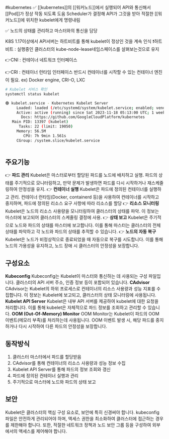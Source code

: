 #kubernetes 
✅ [[kubernetes]]의 [[워커노드]]에서 실행되어 API와 통신해서 [[Pod]]가 정상 작동 되도록 도움
Scheduler가 결정해 API가 그것을 받아 적절한 [[워커노드]]에 위치한 kubelet에게 명령내림

✅ 노드의 상태를 관리하고 마스터와의 통신을 담당

K8S 1.17이상에서 API서버는 하트비트를 통해 kubelet이 정상인 것을 계속 인식
❗하트비트 : 실행중인 클러스터의 kube-node-lease네임스페이스를 살펴보는것으로 유지


👉CNI : 컨테이너 네트워크 인터페이스

👉CRI : 컨테이너 런타임 인터페이스
			반드시 컨테이너를 시작할 수 있는 컨테이너 엔진이 필요. 
			ex) Docker engine, CRI-O, LXC
			
```bash
# Kubelet 서비스 확인
systemctl status kubelet

🟢 kubelet.service - Kubernetes Kubelet Server
     Loaded: loaded (/etc/systemd/system/kubelet.service; enabled; vendor preset: enabled)
     Active: active (running) since Sat 2023-11-18 05:13:00 UTC; 1 week 6 days ago
       Docs: https://github.com/GoogleCloudPlatform/kubernetes
   Main PID: 13397 (kubelet)
      Tasks: 22 (limit: 19050)
     Memory: 56.5M
        CPU: 7h 9min 1.561s
     CGroup: /system.slice/kubelet.service
     
```


## 주요기능
👉 **파드 관리**
Kubelet은 마스터로부터 할당된 파드를 노드에 배치하고 실행. 파드의 상태를 주기적으로 모니터링하고, 만약 문제가 발생하면 파드를 다시 시작하거나 재스케줄링하여 안정성을 유지.
👉 **컨테이너 실행**
Kubelet은 파드에 정의된 컨테이너를 실행하고 관리. 컨테이너 런타임(Docker, containerd 등)을 사용하여 컨테이너를 시작하고 중지하며, 파드에 정의된 리소스 요구 사항에 따라 리소스를 할당
👉 **리소스 모니터링**
Kubelet은 노드의 리소스 사용량을 모니터링하여 클러스터의 상태를 파악. 이 정보는 마스터에 보고되어 클러스터의 스케줄링 결정에 사용.
👉 **상태 보고**
Kubelet은 주기적으로 노드와 파드의 상태를 마스터에 보고합니다. 이를 통해 마스터는 클러스터의 전체 상태를 파악하고 각 노드와 파드의 상태를 추적할 수 있습니다.
👉 **노드의 자동 복구**
Kubelet은 노드가 비정상적으로 종료되었을 때 자동으로 복구를 시도합니다. 이를 통해 노드의 가용성을 유지하고, 노드 장애 시 클러스터의 안정성을 보장합니다.

## 구성요소
**Kubeconfig**
Kubeconfig는 Kubelet이 마스터와 통신하는 데 사용되는 구성 파일입니다. 클러스터의 API 서버 주소, 인증 정보 등이 포함되어 있습니다.
**CAdvisor**
CAdvisor는 Kubelet의 하위 프로세스로 컨테이너의 리소스 사용량과 성능 지표를 수집합니다. 이 정보는 Kubelet에 보고되고, 클러스터의 상태 모니터링에 사용됩니다.
**Kubelet API Server**
Kubelet은 내부 API 서버를 제공하여 kubelet에 대한 요청을 처리합니다. 이를 통해 kubelet은 자체적으로 파드 정보를 조회하고 관리할 수 있습니다.
**OOM (Out-Of-Memory) Monitor**
OOM Monitor는 Kubelet이 파드의 OOM 이벤트(메모리 부족)를 처리하는데 사용됩니다. OOM 이벤트 발생 시, 해당 파드를 중지하거나 다시 시작하여 다른 파드의 안정성을 보장합니다.

## 동작방식
1. 클러스터 마스터에서 파드를 할당받음
2. CAdvisor를 통해 컨테이너의 리소스 사용량과 성능 정보 수집
3. Kubelet API Server를 통해 파드의 정보 조회와 갱신
4. 파드에 정의된 컨테이너 실행과 관리
5. 주기적으로 마스터에 노드와 파드의 상태 보고

## 보안
Kubelet은 클러스터의 핵심 구성 요소로, 보안에 특히 신경써야 합니다. kubeconfig 파일은 안전하게 관리되어야 하며, 액세스 권한을 최소화하여 클러스터에 접근하는 경우를 제한해야 합니다. 또한, 적절한 네트워크 정책과 노드 보안 그룹 등을 구성하여 외부에서의 액세스를 제어해야 합니다.













